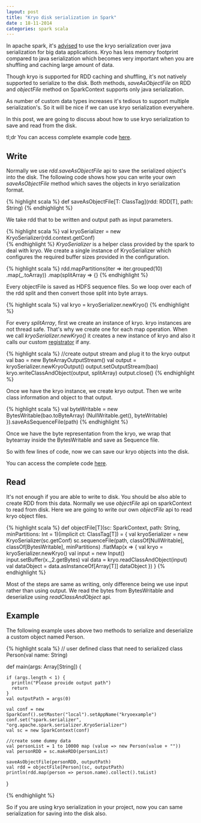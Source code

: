 ```yaml
---           
layout: post
title: "Kryo disk serialization in Spark"
date : 18-11-2014
categories: spark scala
---
```


In apache spark, it's [advised](http://spark.apache.org/docs/latest/tuning.html#data-serialization) to use the kryo serialization over java serialization for big data applications. Kryo has less memory footprint compared to java serialization which becomes very important when you are shuffling and caching large amount of data.

Though kryo is supported for RDD caching and shuffling, it's not natively supported to serialize to the disk. Both methods, *saveAsObjectFile* on RDD and *objectFile* method on SparkContext supports only java serialization. 

As number of custom data types increases it's tedious to support multiple serialization's. So it will be nice if we can use  kryo serialization everywhere.

In this post, we are going to discuss about how to use kryo serialization to save and read from the disk.

tl;dr You can access complete example code [here](https://github.com/phatak-dev/blog/tree/master/code/kryoexample).

## Write
Normally we use *rdd.saveAsObjectFile* api to save the serialized object's into the disk. The following code shows how you can write your own *saveAsObjectFile* method which saves the objects in kryo serialization format.

{% highlight scala %}
def saveAsObjectFile[T: ClassTag](rdd: RDD[T], path: String) 
{% endhighlight %} 

We take rdd that to be written and output path as input parameters.

{% highlight scala %}
val kryoSerializer = new KryoSerializer(rdd.context.getConf)     
{% endhighlight %} 
*KryoSerializer* is a helper class provided by the spark to deal with kryo. We create a single instance of KryoSerializer which configures the required buffer sizes provided in the configuration.

{% highlight scala %}
 rdd.mapPartitions(iter => iter.grouped(10)
      .map(_.toArray))
      .map(splitArray => {}
{% endhighlight %} 

Every objectFile is saved as HDFS sequence files. So we loop over each of the rdd split and then convert those split into byte arrays.

{% highlight scala %}
val kryo = kryoSerializer.newKryo()
{% endhighlight %} 

For every *splitArray*, first we create an instance of kryo. kryo instances are not thread safe. That's why we create one for each map operation. When we call *kryoSerializer.newKryo()* it creates a new instance of kryo and also it calls our custom [registrator](http://spark.apache.org/docs/latest/api/scala/index.html#org.apache.spark.serializer.KryoRegistrator) if any.

{% highlight scala %}
//create output stream and plug it to the kryo output
val bao = new ByteArrayOutputStream()
val output = kryoSerializer.newKryoOutput()
output.setOutputStream(bao)
kryo.writeClassAndObject(output, splitArray)
output.close()
{% endhighlight %} 

Once we have the kryo instance, we create kryo output. Then we write class information and object to that output.

{% highlight scala %}
  val byteWritable = new BytesWritable(bao.toByteArray)
      (NullWritable.get(), byteWritable)
    }).saveAsSequenceFile(path)
{% endhighlight %} 

Once we have the byte representation from the kryo, we wrap that bytearray inside the BytesWritable and save as Sequence file.

So with few lines of code, now we can save our kryo objects into the disk.

You can access the complete code [here](https://github.com/phatak-dev/blog/tree/master/code/kryoexample/src/main/scala/com/madhu/spark/kryo/KryoExample.scala).

## Read

It's not enough if you are able to write to disk. You should be also able to create RDD from this data. Normally we use *objectFile* api on sparkContext to read from disk. Here we are going to write our own *objectFile* api to read kryo object files.


{% highlight scala %}
def objectFile[T](sc: SparkContext, path: String, minPartitions: Int = 1)(implicit ct: ClassTag[T]) = {
    val kryoSerializer = new KryoSerializer(sc.getConf)
    sc.sequenceFile(path, classOf[NullWritable], classOf[BytesWritable],
       minPartitions)
       .flatMap(x => {
       val kryo = kryoSerializer.newKryo()
       val input = new Input()
       input.setBuffer(x._2.getBytes)
       val data = kryo.readClassAndObject(input)
       val dataObject = data.asInstanceOf[Array[T]]
       dataObject
    })
  }
{% endhighlight %} 

Most of the steps are same as writing, only difference being we use input rather than using output. We read the bytes from BytesWritable and deserialize using *readClassAndObject* api.


## Example 

The following example uses above two methods to serialize and deserialize a custom object named Person.

{% highlight scala %}
 // user defined class that need to serialized
  class Person(val name: String)

 def main(args: Array[String]) {

    if (args.length < 1) {
      println("Please provide output path")
      return
    }
    val outputPath = args(0)

    val conf = new SparkConf().setMaster("local").setAppName("kryoexample")
    conf.set("spark.serializer", "org.apache.spark.serializer.KryoSerializer")
    val sc = new SparkContext(conf)

    //create some dummy data
    val personList = 1 to 10000 map (value => new Person(value + ""))
    val personRDD = sc.makeRDD(personList)

    saveAsObjectFile(personRDD, outputPath)
    val rdd = objectFile[Person](sc, outputPath)
    println(rdd.map(person => person.name).collect().toList)
  }

{% endhighlight %} 

So if you are using kryo serialization in your project, now you can same serialization for saving into the disk also.



